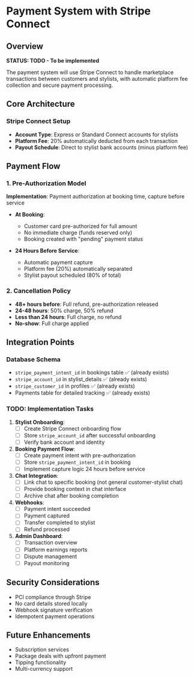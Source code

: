 # Payment System with Stripe Connect

## Overview

**STATUS: TODO - To be implemented**

The payment system will use Stripe Connect to handle marketplace transactions between customers and stylists, with automatic platform fee collection and secure payment processing.

## Core Architecture

### Stripe Connect Setup
- **Account Type**: Express or Standard Connect accounts for stylists
- **Platform Fee**: 20% automatically deducted from each transaction
- **Payout Schedule**: Direct to stylist bank accounts (minus platform fee)

## Payment Flow

### 1. Pre-Authorization Model
**Implementation**: Payment authorization at booking time, capture before service

- **At Booking**: 
  - Customer card pre-authorized for full amount
  - No immediate charge (funds reserved only)
  - Booking created with "pending" payment status

- **24 Hours Before Service**:
  - Automatic payment capture
  - Platform fee (20%) automatically separated
  - Stylist payout scheduled (80% of total)

### 2. Cancellation Policy
- **48+ hours before**: Full refund, pre-authorization released
- **24-48 hours**: 50% charge, 50% refund
- **Less than 24 hours**: Full charge, no refund
- **No-show**: Full charge applied

## Integration Points

### Database Schema
- `stripe_payment_intent_id` in bookings table ✅ (already exists)
- `stripe_account_id` in stylist_details ✅ (already exists)
- `stripe_customer_id` in profiles ✅ (already exists)
- Payments table for detailed tracking ✅ (already exists)

### TODO: Implementation Tasks

1. **Stylist Onboarding**:
   - [ ] Create Stripe Connect onboarding flow
   - [ ] Store `stripe_account_id` after successful onboarding
   - [ ] Verify bank account and identity

2. **Booking Payment Flow**:
   - [ ] Create payment intent with pre-authorization
   - [ ] Store `stripe_payment_intent_id` in booking
   - [ ] Implement capture logic 24 hours before service

3. **Chat Integration**:
   - [ ] Link chat to specific booking (not general customer-stylist chat)
   - [ ] Provide booking context in chat interface
   - [ ] Archive chat after booking completion

4. **Webhooks**:
   - [ ] Payment intent succeeded
   - [ ] Payment captured
   - [ ] Transfer completed to stylist
   - [ ] Refund processed

5. **Admin Dashboard**:
   - [ ] Transaction overview
   - [ ] Platform earnings reports
   - [ ] Dispute management
   - [ ] Payout monitoring

## Security Considerations
- PCI compliance through Stripe
- No card details stored locally
- Webhook signature verification
- Idempotent payment operations

## Future Enhancements
- Subscription services
- Package deals with upfront payment
- Tipping functionality
- Multi-currency support